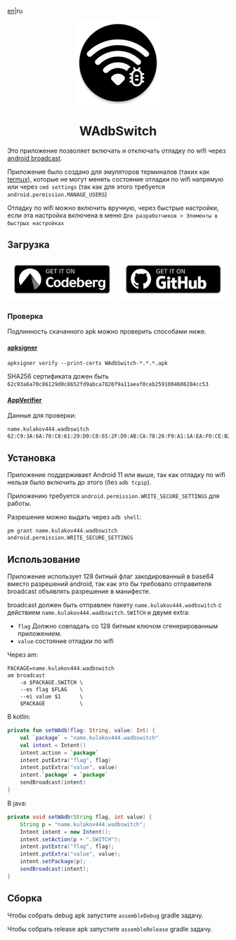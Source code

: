 <!--
    SPDX-FileCopyrightText: NONE

    SPDX-License-Identifier: Unlicense
-->
[en](README.md)|ru

<p align="center">
    <img src="./icon.png">
</p>

<h1 align="center">WAdbSwitch</h1>

Это приложение позволяет включать и отключать отладку по wifi через [android broadcast](https://developer.android.com/develop/background-work/background-tasks/broadcasts).

Приложение было создано для эмуляторов терминалов (таких как [termux](https://github.com/termux/termux-app)), которые не могут менять состояние отладки по wifi напрямую или через `cmd settings` (так как для этого требуется `android.permission.MANAGE_USERS`)

Отладку по wifi можно включить вручную, через быстрые настройки, если эта настройка включена в меню `Для разработчиков > Элементы в быстрых настройках`

## Загрузка

[<img src="badges/get-it-on-codeberg.png" alt="Get it on Codeberg" height="96">](https://codeberg.org/kulakov444/WAdbSwitch/releases)
[<img src="badges/get-it-on-github.png" alt="Get it on GitHub" height="96">](https://github.com/kulakov444/WAdbSwitch/releases)

### Проверка

Подлинность скачанного apk можно проверить способами ниже.

#### [apksigner](https://developer.android.com/studio/command-line/apksigner#usage-verify)

```shell
apksigner verify --print-certs WAdbSwitch-*.*.*.apk
```

SHA256 сертификата дожен быть `62c93a6a70c86129d0c8652fd9abca7826f9a11aeaf0ceb2591004606284cc53`

#### [AppVerifier](https://github.com/soupslurpr/AppVerifier)

Данные для проверки:

```
name.kulakov444.wadbswitch
62:C9:3A:6A:70:C8:61:29:D0:C8:65:2F:D9:AB:CA:78:26:F9:A1:1A:EA:F0:CE:B2:59:10:04:60:62:84:CC:53
```

## Установка

Приложение поддерживает Android 11 или выше, так как отладку по wifi нельзя было включить до этого (без `adb tcpip`).

Приложению требуется `android.permission.WRITE_SECURE_SETTINGS` для работы.

Разрешение можно выдать через `adb shell`:

```shell
pm grant name.kulakov444.wadbswitch android.permission.WRITE_SECURE_SETTINGS
```

## Использование

Приложение использует 128 битный флаг закодированный в base64 вместо разрешений android, так как это бы требовало отправителя broadcast объявлять разрешение в манифесте.

broadcast должен быть отправлен пакету `name.kulakov444.wadbswitch` с действием `name.kulakov444.wadbswitch.SWITCH` и двумя extra:

- `flag` Должно совпадать со 128 битным ключом сгенерированным приложением.
- `value` состояние отладки по wifi

Через am:

```shell
PACKAGE=name.kulakov444.wadbswitch
am broadcast
    -a $PACKAGE.SWITCH \
    --es flag $FLAG    \
    --ei value $1      \
    $PACKAGE           \

```

В kotlin:

```kotlin
private fun setWAdb(flag: String, value: Int) {
    val `package` = "name.kulakov444.wadbswitch"
    val intent = Intent()
    intent.action = `package`
    intent.putExtra("flag", flag)
    intent.putExtra("value", value)
    intent.`package` = `package`
    sendBroadcast(intent)
}

```

В java:

```java
private void setWAdb(String flag, int value) {
    String p = "name.kulakov444.wadbswitch";
    Intent intent = new Intent();
    intent.setAction(p + ".SWITCH");
    intent.putExtra("flag", flag);
    intent.putExtra("value", value);
    intent.setPackage(p);
    sendBroadcast(intent);
}

```

## Сборка

Чтобы собрать debug apk запустите `assembleDebug` gradle задачу.

Чтобы собрать release apk запустите `assembleRelease` gradle задачу.

